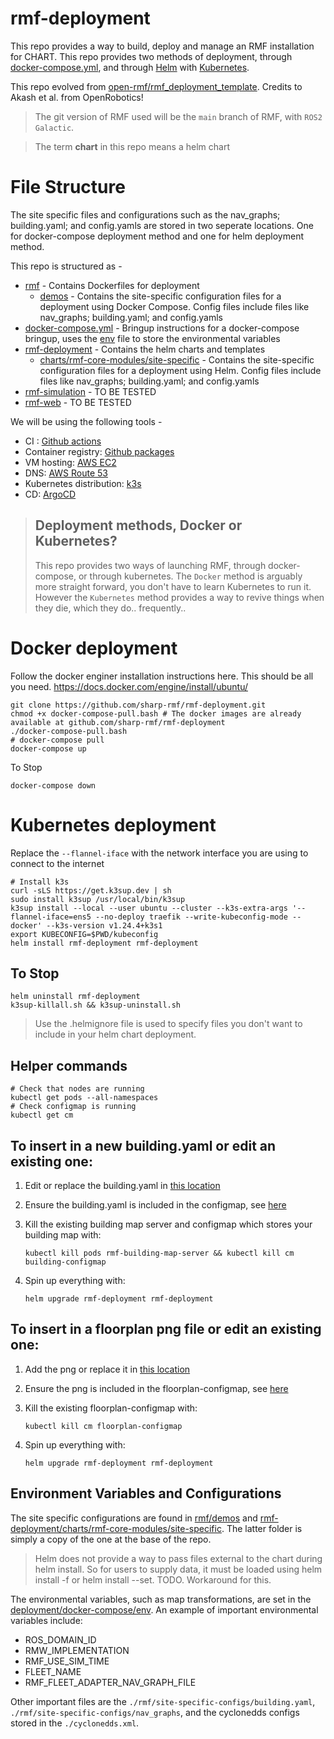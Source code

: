 # rmf-deployment

This repo provides a way to build, deploy and manage an RMF installation for CHART. This repo provides two methods of deployment, through [docker-compose.yml](docker-compose.yml), and through [Helm](https://helm.sh/) with [Kubernetes](https://kubernetes.io/). 

This repo evolved from [open-rmf/rmf_deployment_template](https://github.com/open-rmf/rmf_deployment_template). Credits to Akash et al. from OpenRobotics!

>The git version of RMF used will be the <code>main</code> branch of RMF, with  <code>ROS2 Galactic</code>. 

>The term **chart** in this repo means a helm chart

# File Structure

The site specific files and configurations such as the nav_graphs; building.yaml; and config.yamls are stored in two seperate locations. One for docker-compose deployment method and one for helm deployment method.

This repo is structured as -
- [rmf](rmf) - Contains Dockerfiles for deployment
  - [demos](rmf/demos) - Contains the site-specific configuration files for a deployment using Docker Compose. Config files include files like nav_graphs; building.yaml; and config.yamls
- [docker-compose.yml](docker-compose.yml) - Bringup instructions for a docker-compose bringup, uses the [env](deployment/docker-compose/env) file to store the environmental variables
- [rmf-deployment](rmf-deployment) - Contains the helm charts and templates 
  - [charts/rmf-core-modules/site-specific](rmf-deployment/charts/rmf-core-modules/site-specific) - Contains the site-specific configuration files for a deployment using Helm. Config files include files like nav_graphs; building.yaml; and config.yamls
- [rmf-simulation](rmf-simulation) - TO BE TESTED
- [rmf-web](rmf-web) - TO BE TESTED

We will be using the following tools -
- CI : [Github actions](https://github.com/features/actions)
- Container registry: [Github packages](https://github.com/features/packages)
- VM hosting: [AWS EC2](https://aws.amazon.com/ec2/)
- DNS: [AWS Route 53](https://aws.amazon.com/route53/)
- Kubernetes distribution: [k3s](https://k3s.io) 
- CD: [ArgoCD](https://argoproj.github.io/cd)

> ## Deployment methods, Docker or Kubernetes?
>This repo provides two ways of launching RMF, through docker-compose, or through kubernetes.
The <code>Docker</code> method is arguably more straight forward, you don't have to learn Kubernetes to run it.
However the <code>Kubernetes</code> method provides a way to revive things when they die, which they do.. frequently..

# Docker deployment
Follow the docker enginer installation instructions here. This should be all you need.
https://docs.docker.com/engine/install/ubuntu/
```
git clone https://github.com/sharp-rmf/rmf-deployment.git
chmod +x docker-compose-pull.bash # The docker images are already available at github.com/sharp-rmf/rmf-deployment 
./docker-compose-pull.bash
# docker-compose pull
docker-compose up
```
To Stop
```
docker-compose down
```
# Kubernetes deployment

Replace the <code>--flannel-iface</code> with the network interface you are using to connect to the internet
```
# Install k3s
curl -sLS https://get.k3sup.dev | sh
sudo install k3sup /usr/local/bin/k3sup
k3sup install --local --user ubuntu --cluster --k3s-extra-args '--flannel-iface=ens5 --no-deploy traefik --write-kubeconfig-mode --docker' --k3s-version v1.24.4+k3s1
export KUBECONFIG=$PWD/kubeconfig
helm install rmf-deployment rmf-deployment
```
## To Stop
```
helm uninstall rmf-deployment
k3sup-killall.sh && k3sup-uninstall.sh
```
> Use the .helmignore file is used to specify files you don't want to include in your helm chart deployment.

## Helper commands
```
# Check that nodes are running
kubectl get pods --all-namespaces
# Check configmap is running
kubectl get cm
```
## To insert in a new building.yaml or edit an existing one:
1. Edit or replace the building.yaml in [this location](rmf-deployment/charts/rmf-core-modules/site-specific/building_yamls/) 
2. Ensure the building.yaml is included in the configmap, see [here](rmf-deployment/charts/rmf-core-modules/templates/config/building-configmap.yaml)
3. Kill the existing building map server and configmap which stores your building map with:

    ```kubectl kill pods rmf-building-map-server && kubectl kill cm building-configmap```
4. Spin up everything with: 

    ```helm upgrade rmf-deployment rmf-deployment```

## To insert in a floorplan png file or edit an existing one:
1. Add the png or replace it in [this location](rmf-deployment/charts/rmf-core-modules/site-specific/building_yamls/pics/) 
2. Ensure the png is included in the floorplan-configmap, see [here](rmf-deployment/charts/rmf-core-modules/templates/config/floorplan-configmap.yaml)
3. Kill the existing floorplan-configmap with:

    ```kubectl kill cm floorplan-configmap```
4. Spin up everything with: 

    ```helm upgrade rmf-deployment rmf-deployment```

## Environment Variables and Configurations

The site specific configurations are found in [rmf/demos](rmf/demos) and [rmf-deployment/charts/rmf-core-modules/site-specific](rmf-deployment/charts/rmf-core-modules/site-specific). The latter folder is simply a copy of the one at the base of the repo.
> Helm does not provide a way to pass files external to the chart during helm install. So for users to supply data, it must be loaded using helm install -f or helm install --set. TODO. Workaround for this. 

The environmental variables, such as map transformations, are set in the [deployment/docker-compose/env](deployment/docker-compose/env). An example of important environmental variables include:
* ROS_DOMAIN_ID
* RMW_IMPLEMENTATION
* RMF_USE_SIM_TIME
* FLEET_NAME
* RMF_FLEET_ADAPTER_NAV_GRAPH_FILE

Other important files are the <code>./rmf/site-specific-configs/building.yaml</code>, <code>./rmf/site-specific-configs/nav_graphs</code>, and the cyclonedds configs stored in the <code>./cyclonedds.xml</code>.

